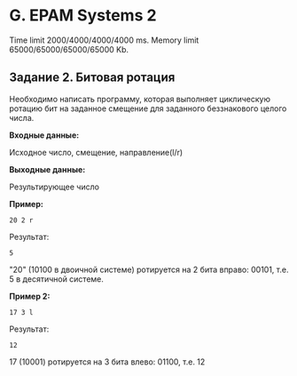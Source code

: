 # G. EPAM Systems 2

Time limit 2000/4000/4000/4000 ms. Memory limit 65000/65000/65000/65000 Kb.

## Задание 2. Битовая ротация

Необходимо написать программу, которая выполняет циклическую ротацию бит
на заданное смещение для заданного беззнакового целого числа.

**Входные данные:**

Исходное число, смещение, направление(l/r)

**Выходные данные:**

Результирующее число

**Пример:**

`20 2 r`

Результат:

`5`

"20" (10100 в двоичной системе) ротируется на 2 бита вправо: 00101, т.е. 5 в десятичной системе.

**Пример 2:**

`17 3 l`

Результат:

`12`

17 (10001) ротируется на 3 бита влево: 01100, т.е. 12
